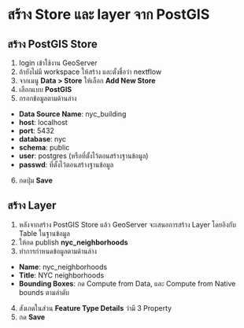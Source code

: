 
# สร้าง Store และ layer จาก PostGIS

## สร้าง PostGIS Store

1. login เข้าใช้งาน GeoServer 
2. ถ้ายังไม่มี workspace ให้สร้าง และตั้งชื่อว่า nextflow
3. จากเมนู **Data > Store** ให้เลือก **Add New Store**
4. เลือกแบบ **PostGIS**
5. กรอกข้อมูลตามด้านล่าง 

- **Data Source Name**: nyc_building
- **host**: localhost
- **port**: 5432
- **database**: nyc
- **schema**: public
- **user**: postgres (หรือที่ตั้งไว้ตอนสร้างฐานข้อมูล)
- **passwd**: ที่ตั้งไว้ตอนสร้างฐานข้อมูล

6. กดปุ่ม **Save** 

## สร้าง Layer

1. หลังจากสร้าง PostGIS Store แล้ว GeoServer จะเสนอการสร้าง Layer โดยอิงกับ Table ในฐานข้อมูล
2. ให้กด publish **nyc_neighborhoods**
3. ทำการกำหนดข้อมูลตามด้านล่าง 

- **Name**: nyc_neighborhoods
- **Title**: NYC neighborhoods
- **Bounding Boxes**: กด Compute from Data, และ Compute from Native bounds ตามลำดับ

4. สังเกตในส่วน **Feature Type Details** ว่ามี 3 Property 
5. กด **Save**



